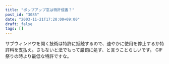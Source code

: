 ```yaml
---
title: "ポップアップ窓は特許侵害？"
post_id: "3085"
date: "2003-11-21T17:20:00+09:00"
draft: false
tags: []
---
```



サブウィンドウを開く技術は特許に抵触するので、速やかに使用を停止するか特許料を支払え。さもないと法でもって厳罰に処す、と言うことらしいです。 GIF 祭りの時より最低な特許ですな。
